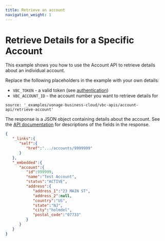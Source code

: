 ```yaml
---
title: Retrieve an account
navigation_weight: 1
---
```


# Retrieve Details for a Specific Account

This example shows you how to use the Account API to retrieve details about an individual account.

Replace the following placeholders in the example with your own details:

* `VBC_TOKEN` - a valid token (see [authentication](/vonage-business-cloud/vbc-apis/getting-started/authentication))
* `VBC_ACCOUNT_ID` - the account number you want to retrieve details for

```code_snippets
source: '_examples/vonage-business-cloud/vbc-apis/account-api/retrieve-account'
```

The response is a JSON object containing details about the account. See the [API documentation](/api/vonage-business-cloud/account?expandResponses=true#AccountCtrl.getAccountServicesByAccountID) for descriptions of the fields in the response.

```json
{
   "_links":{
      "self":{
         "href":".../accounts/9999999"
      }
   },
   "_embedded":{
      "account":{
         "id":999999,
         "name":"Test Account",
         "status":"ACTIVE",
         "address":{
            "address_1":"23 MAIN ST",
            "address_2":null,
            "country":"US",
            "state":"NJ",
            "city":"holmdel",
            "postal_code":"07733"
         }
      }
   }
}
```
